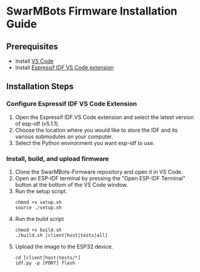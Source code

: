 # SwarMBots Firmware Installation Guide

## Prerequisites
- Install [VS Code](https://code.visualstudio.com/download)
- Install [Espressif IDF VS Code extension](https://marketplace.visualstudio.com/items?itemName=espressif.esp-idf-extension)

## Installation Steps
### Configure Espressif IDF VS Code Extension
1. Open the Espressif IDF VS Code extension and select the latest version of esp-idf (v5.1.1).
2. Choose the location where you would like to store the IDF and its various submodules on your computer.
3. Select the Python environment you want esp-idf to use.

### Install, build, and upload firmware
1. Clone the SwarMBots-Firmware repository and open it in VS Code.
2. Open an ESP-IDF terminal by pressing the "Open ESP-IDF Terminal" button at the bottom of the VS Code window.
3. Run the setup script.
   ```
   chmod +x setup.sh
   source ./setup.sh
   ```
4. Run the build script
   ```
   chmod +x build.sh
   ./build.sh [client|host|tests|all]
   ```
5. Upload the image to the ESP32 device.
   ```
   cd [client|host|tests/*]
   idf.py -p [PORT] flash
   ```

